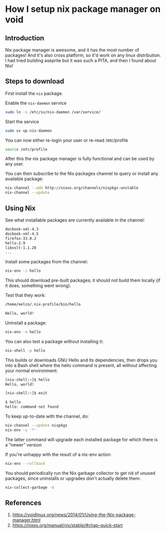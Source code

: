# How I setup nix package manager on void

## Introduction
Nix package manager is awesome, and it has the most number of packages! And it's also cross platform, so it'd work on any linux distribution. I had tried building aseprite but it was such a PITA, and then I found about Nix!

## Steps to download

First install the ``nix`` package.

Enable the ``nix-daemon`` service

```bash
sudo ln -s /etc/sv/nix-daemon /var/service/
```

Start the service
```bash
sudo sv up nix-daemon
```

You can now either re-login your user or re-read /etc/profile
```bash
source /etc/profile
```

After this the nix package manager is fully functional and can be used by any user.

You can then subscribe to the Nix packages channel to query or install any available package:
```bash
nix-channel --add http://nixos.org/channels/nixpkgs-unstable
nix-channel --update
```
## Using Nix

See what installable packages are currently available in the channel: 

```bash title="nix-env -qa"
docbook-xml-4.3
docbook-xml-4.5
firefox-33.0.2
hello-2.9
libxslt-1.1.28
...
```

Install some packages from the channel:

```bash
nix-env -i hello
```

This should download pre-built packages; it should not build them locally (if it does, something went wrong).

Test that they work: 

```bash title="which hello"
/home/eelco/.nix-profile/bin/hello
```

```bash title="hello"
Hello, world!
```

Uninstall a package: 

```bash 
nix-env -e hello
```

You can also test a package without installing it: 

```bash
nix-shell -p hello
```

This builds or downloads GNU Hello and its dependencies, then drops you into a Bash shell where the hello command is present, all without affecting your normal environment: 

```bash
[nix-shell:~]$ hello
Hello, world!

[nix-shell:~]$ exit

$ hello
hello: command not found
```

To keep up-to-date with the channel, do: 

```bash
nix-channel --update nixpkgs
nix-env -u '*'
```
The latter command will upgrade each installed package for which there is a “newer” version 

If you're unhappy with the result of a nix-env action 

```bash 
nix-env --rollback
```

You should periodically run the Nix garbage collector to get rid of unused packages, since uninstalls or upgrades don't actually delete them: 

```bash
nix-collect-garbage -d
```

## References

1. https://voidlinux.org/news/2014/01/Using-the-Nix-package-manager.html
2. https://nixos.org/manual/nix/stable/#chap-quick-start

